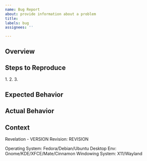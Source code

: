```yaml
---
name: Bug Report
about: provide information about a problem
title: 
labels: bug
assignees: ''

---
```

## Overview
[TIP]:  # ( DO NOT include screenshots of your actual database! )
[NOTE]: # ( Give a BRIEF summary about your problem )


## Steps to Reproduce
[NOTE]: # ( Provide a simple set of steps to reproduce this bug. )
1. 
2. 
3. 

## Expected Behavior
[NOTE]: # ( Tell us what you expected to happen )


## Actual Behavior
[NOTE]: # ( Tell us what actually happens )


## Context
[NOTE]: # ( Give us any additional information you may have. )

Revelation - VERSION
Revision: REVISION

[NOTE]: # ( Pick choices based on your environment )
Operating System: Fedora/Debian/Ubuntu
Desktop Env: Gnome/KDE/XFCE/Mate/Cinnamon
Windowing System: X11/Wayland
